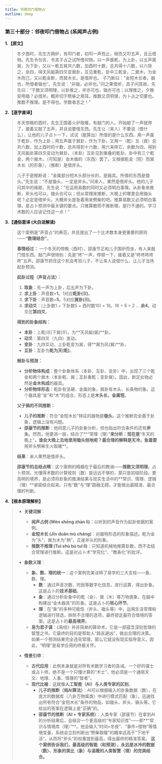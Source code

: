 ```yaml
---
title: 邻夜叩门借物占
outline: deep
---
```

  
### **第三十部分：邻夜叩门借物占 (系闻声占例)**

**1.【原文】**
> 冬夕酉时，先生方拥炉，有叩门者，初叩一声而止，继而又叩五声，且云借物。先生令勿言，令其子占之试所借何物。以一声属乾，为上卦，以五声属巽，为下卦，又以一乾五巽共六数，加酉时十数，总共得十六数，以六除之，余四，得天风姤第四爻变巽卦，互见重乾，卦中三乾金，二巽木，为金木而己，又以乾金断，而巽木长，是借斧也。
> 子乃断曰：“金短木长者，器也，所借者锄也”。先生说：“非锄，必斧也。”问之果借斧，其子问其故，先生曰：“于数又须明理，以卦推之，斧亦可也，锄亦可也；以理推之，夕晚安用锄？必借斧。概斧切于劈柴之用耳。推数又须明理，为卜占之切要也。推数不推理。是不得也。学数者志之！”

**2.【逐字直译】**
> 冬天傍晚的酉时，先生正围着火炉取暖，有敲门的人。开始敲了一声就停了，接着又敲了五声，并且说要借东西。先生让（来人）不要说（借什么），让他的儿子占卜一下，试试（能算出）所借的是什么东西。用一声属于乾卦，作为上卦；用五声属于巽卦，作为下卦。又用一（乾）五（巽）总共六数，加上酉时的十数，总共得到十六数，用六来除它，余数为四，得到天风姤卦第四爻变动为巽卦，（本卦）互卦见到重叠的乾卦。卦中有三个乾金，两个巽木，（可知是）金木做的（东西）罢了。又根据乾金（短）而巽木长（的形象），（推断）是借斧头。
> 
> 儿子于是推断说：“金属部分短木头部分长的，是器具。所借的东西是锄头。”先生说：“不是锄头，一定是斧头。”问来人，果然是借斧头。他的儿子问其中的缘故，先生说：“在运用易数的同时又必须明白事理。从卦象来推断，斧头也可以，锄头也可以；但从常理来推断，大晚上的哪里会用锄头呢？必定是借斧头。大概斧头是急着用来劈柴的吧。推算易数又必须明白事理，是占卜预测中最关键的要点。只推算数而不推断理，是行不通的。学习术数的人应该记住这一点！”

**3.【通俗意译 (大白话解读)**
> 这个案例是“声音占”的典范，并且提出了一个比术数本身更重要的原则——**“数理结合”**。
> 
> **事情经过：**
> 一个冬天的傍晚（酉时），邵康节正和儿子围炉而坐，有人来敲门借东西。敲门声很特别：先是“咚”一声，停顿一下，接着又是“咚咚咚咚咚”五声。邵康节抓住这个机会考验儿子，不让来人说借什么，让儿子当场起卦预测。
> 
> **起卦过程（声音占法）：**
> 1.  **取象**：先一声为上卦，后五声为下卦。
> 2.  **求上卦**：声音数=**1**。1对应**乾卦(☰)**。
> 3.  **求下卦**：声音数=**5**。5对应**巽卦(☴)**。
> 4.  **求动爻**：(上卦数1 + 下卦数5 + 酉时数10) = 16。16 ÷ 6 = 2 ... **余4**。动爻在**第四爻**。
> 
> **得到的卦象结构：**
> *   **本卦**：上乾(☰)下巽(☴)，为**天风姤(姤)**卦。
> *   **动爻**：第四爻（九四）发动。
> *   **变卦**：九四爻动，上卦乾变为巽，得**巽为风(巽)**卦。
> *   **互卦**：互卦为**乾为天(乾)**。
> 
> **解卦与预测：**
> *   **分析物体构成**：整个卦象体系（本卦、互卦、变卦）中，出现了三个乾金和两个巽木（本卦乾、巽；互卦重乾；变卦巽）。因此，断定此物必然是**金木构成**的器具。
> *   **分析物体形态**：乾卦有坚硬、金属的象，巽卦有木头、长条物的象。这个器具是“金”和“木”的组合，形态上是**木头长，金属短**。
> 
> **父子俩的不同推断：**
> *   **儿子的推断**：符合“金短木长”特征的器物是**锄头**。这个推断完全基于卦象，逻辑上没有问题。
> *   **邵康节的推断**：他同意儿子的卦象分析，但也指出符合条件的还有**斧头**。然而，他更进一层，结合了**“常理（理）”**来分析：现在是**“冬天的晚上”**，谁会大晚上去地里用锄头刨地呢？最合理的解释是天冷，急着要**用斧头劈柴生火取暖**。
> 
> **结果**：来人果然是借斧头。
> 
> **邵康节的总结点睛**：这个案例的精髓在于最后的教诲——**推数又须明理**。占卜预测，光懂得术数的计算规则（数）是远远不够的，那只是初级阶段。更高明的境界，是必须将卦象的推演结果与现实生活中的**常识、情理、逻辑（理）**紧密结合起来。只有“数”与“理”圆融无碍，才能做出最精准、最合理的判断。

**4.【根本原理解析】**
> *   **关键词解**：
>     *   **闻声占例 (Wén shēng zhàn lì)**：以听到的声音作为起卦依据的案例。
>     *   **金短木长 (Jīn duǎn mù cháng)**：对器物形态的形象描述。乾为金为“头”，巽为木为“柄”，正是斧头的形象。
>     *   **推数不推理 (Tuī shù bù tuī lǐ)**：只知道机械地推算卦数，而不去结合常理进行推断。这是对占卜术“学究化”、“教条化”的批评。
> 
> *   **象数义理**：
>     *   **象、数、理的统一**：这个案例完美诠释了易学的三大支柱——象、数、理。
>         *   **数**：通过声音次数、时辰等数字化信息，进行运算，得出卦象。这是占卜的**技术基础**。
>         *   **象**：通过分析卦象中的乾（金）、巽（木）等万物类象，在脑中构建出“金木器具”的形象。这是占卜的**核心环节**。
>         *   **理**：在“象”的多种可能性（斧头、锄头等）中，运用生活常理和逻辑进行筛选，排除不合理的选项，最终锁定最符合情境的答案。这是占卜的**最高境界**。
>     *   **易为君子谋**：《易经》并非简单的算命术，它是一部蕴含深刻哲理的智慧之书。它最终的目的是帮助人“趋吉避凶”，做出合理的决策。如果一个预测结果完全违背常理，那么它就没有现实指导意义。因此，“明理”是易学应用的终极关怀。
> 
> *   **情景引申**：
>     *   **古代应用**：此例本身就是对所有术数学习者的告诫。一个好的谋士或占卜师，绝不是一个只懂计算的“术士”，他必须是一个通晓天文、地理、人事、情理的“智者”。
>     *   **现代比喻**：这就像**人工智能（AI）与人类专家的区别**。
>         *   **儿子的推断（纯AI算法）**：AI可以根据输入的卦象数据（数），在庞大的数据库（八卦万物属类）中进行模式匹配（象），迅速找出所有符合“金短木长”条件的物品，如锄头、斧头、镐头等。它给出的答案在逻辑上是“正确”的。
>         *   **邵康节的推断（AI + 专家系统）**：人类专家（邵康节）在拿到AI的分析结果后，会结合一个更高级的“专家知识库”——即**“常识与情境库（理）”**。他会输入“时间=冬夜”、“事件=借物”等情境变量，系统会立刻判断出“劈柴取暖”的概率远高于“下地干活”，从而将“斧头”的权重提到最高，得出最终的精准答案。
>         **这个案例告诉我们，最高级的智能（和预测），永远是冰冷的数据（数）、形象的类比（象）与温暖的人类智慧（理）的完美结合。**
